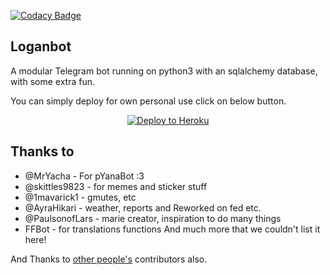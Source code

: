 [![Codacy Badge](https://app.codacy.com/project/badge/Grade/8ea4044b48ee4cfba385b4cee39beda8)](https://www.codacy.com/manual/Nitin1818/Logan?utm_source=github.com&amp;utm_medium=referral&amp;utm_content=Nitin1818/Logan&amp;utm_campaign=Badge_Grade)


## Loganbot

A modular Telegram bot running on python3 with an sqlalchemy database, with some extra fun.

You can simply deploy for own personal use click on below button.

<p align="center"><a href="https://heroku.com/deploy?template=https://github.com/zainulhibath/HerokuAya"> <img src="https://www.herokucdn.com/deploy/button.svg" alt="Deploy to Heroku" /></a></p>


## Thanks to

* @MrYacha - For pYanaBot :3
* @skittles9823 - for memes and sticker stuff
* @1mavarick1 - gmutes, etc 
* @AyraHikari - weather, reports and Reworked on fed etc.
* @PaulsonofLars - marie creator, inspiration to do many things
* FFBot - for translations functions
And much more that we couldn't list it here!

And Thanks to [other people's](https://github.com/Nitin1818/Logan/graphs/contributors) contributors also.
